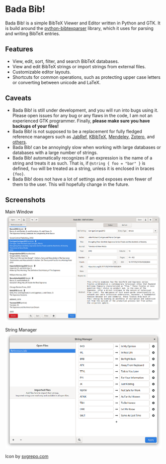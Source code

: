 # Bada Bib!
Bada Bib! is a simple BibTeX Viewer and Editor written in Python and GTK. It is build around the [python-bibtexparser](https://github.com/sciunto-org/python-bibtexparser) library, which it uses for parsing and writing BibTeX entries.

## Features
* View, edit, sort, filter, and search BibTeX databases.
* View and edit BibTeX strings or import strings from external files.
* Customizable editor layouts.
* Shortcuts for common operations, such as protecting upper case letters or converting between unicode and LaTeX.

## Caveats
* Bada Bib! is still under development, and you will run into bugs using it. Please open issues for any bug or any flaws in the code, I am not an experienced GTK programmer. Finally, **please make sure you have backups of your files!**
* Bada Bib! is not supposed to be a replacement for fully fledged reference managers such as [JabRef](https://github.com/JabRef/jabref), [KBibTeX](https://invent.kde.org/office/kbibtex), [Mendeley](http://mendeley.com/), [Zotero](https://www.zotero.org/), and [others](https://en.wikipedia.org/wiki/Comparison_of_reference_management_software).
* Bada Bib! can be annoyingly slow when working with large databases or databases with a large number of strings.
* Bada Bib! automatically recognizes if an expression is the name of a string and treats it as such. That is, if `@string { foo = "bar" }` is defined, `foo` will be treated as a string, unless it is enclosed in braces `{foo}`.
* Bada Bib! does not have a lot of settings and exposes even fewer of them to the user. This will hopefully change in the future. 

## Screenshots
Main Window
![Main window](/data/screenshots/editor.png)

String Manager
![String Manager](/data/screenshots/string_manager.png)

Icon by [svgrepo.com](https://www.svgrepo.com/)


